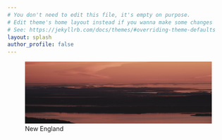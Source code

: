 ```yaml
---
# You don't need to edit this file, it's empty on purpose.
# Edit theme's home layout instead if you wanna make some changes
# See: https://jekyllrb.com/docs/themes/#overriding-theme-defaults
layout: splash
author_profile: false
---
```

<figure>
	<a href="{{ site.baseurl }}{% link _portfolio/new-england.md %}"><img src="/assets/images/nh/sunrise-1.jpg"></a>
	<figcaption>New England</figcaption>
</figure>
